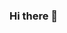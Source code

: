 ### Hi there 👋

<!--
**Timezzz/Timezzz** is a ✨ _special_ ✨ repository because its `README.md` (this file) appears on your GitHub profile.

Here are some ideas to get you started:

- 🔭 I’m currently learning in **FZU**
- 🌱 I’m currently learning **C and C++ language**
## My brief introduction
  As a newbie in program aera,my programming skill is rather poor,so I am here to learn more knowledge with you guys.I've just learned **C language** in the last semester，It is easy to understand the basic grammer but it is hard to create a correct code that satisfy our need.
  In order to improve myself,let's start in this holiday.
  Thank you for reading this!.
   
